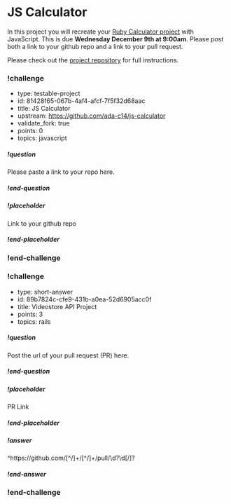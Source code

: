 # JS Calculator

In this project you will recreate your [Ruby Calculator project](https://github.com/ada-c14/calculator) with JavaScript.  This is due **Wednesday December 9th at 9:00am**.  Please post both a link to your github repo and a link to your pull request.

Please check out the [project repository](https://github.com/ada-c14/js-calculator) for full instructions.

<!-- >>>>>>>>>>>>>>>>>>>>>> BEGIN CHALLENGE >>>>>>>>>>>>>>>>>>>>>> -->
<!-- Replace everything in square brackets [] and remove brackets  -->

### !challenge

* type: testable-project
* id: 81428f65-067b-4af4-afcf-7f5f32d68aac
* title: JS Calculator
* upstream: https://github.com/ada-c14/js-calculator
* validate_fork: true
* points: 0
* topics: javascript

##### !question

Please paste a link to your repo here.

##### !end-question

##### !placeholder

Link to your github repo

##### !end-placeholder

<!-- other optional sections -->
<!-- !hint - !end-hint (markdown, users can see after a failed attempt) -->
<!-- !rubric - !end-rubric (markdown, instructors can see while scoring a checkpoint) -->
<!-- !explanation - !end-explanation (markdown, students can see after answering correctly) -->

### !end-challenge

<!-- ======================= END CHALLENGE ======================= -->

<!-- >>>>>>>>>>>>>>>>>>>>>> BEGIN CHALLENGE >>>>>>>>>>>>>>>>>>>>>> -->
<!-- Replace everything in square brackets [] and remove brackets  -->

### !challenge

* type: short-answer
* id: 89b7824c-cfe9-431b-a0ea-52d6905acc0f
* title: Videostore API Project
* points: 3
* topics: rails

##### !question

Post the url of your pull request (PR) here.

##### !end-question

##### !placeholder

PR Link

##### !end-placeholder

##### !answer

^https:\/\/github\.com\/[^\/]+\/[^\/]+\/pull\/\d?\d[\/]?

##### !end-answer

<!-- other optional sections -->
<!-- !hint - !end-hint (markdown, users can see after a failed attempt) -->
<!-- !rubric - !end-rubric (markdown, instructors can see while scoring a checkpoint) -->
<!-- !explanation - !end-explanation (markdown, students can see after answering correctly) -->

### !end-challenge

<!-- ======================= END CHALLENGE ======================= -->
